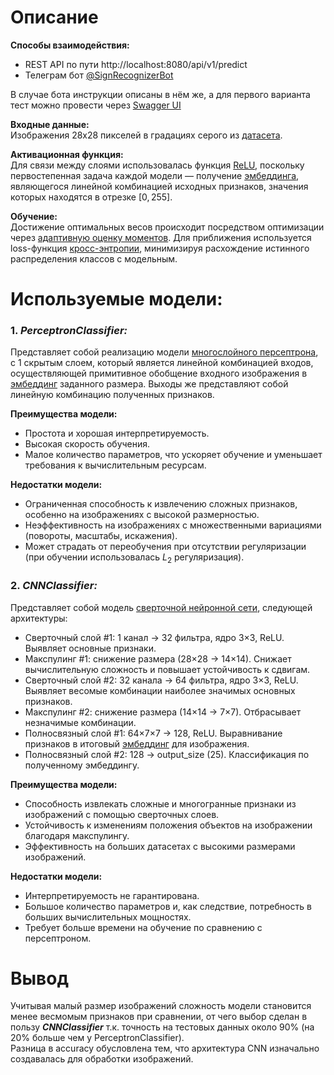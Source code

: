 # Описание

**Способы взаимодействия:**  
- REST API по пути http://localhost:8080/api/v1/predict
- Телеграм бот [@SignRecognizerBot](https://t.me/SignRecognizerBot)

В случае бота инструкции описаны в нём же, а для первого варианта тест можно провести через [Swagger UI](http://localhost:8080/) 

**Входные данные:**  
Изображения 28x28 пикселей в градациях серого из [датасета](https://www.kaggle.com/datasets/datamunge/sign-language-mnist/data).  

**Активационная функция:**  
Для связи между слоями использовалась функция [ReLU](https://en.wikipedia.org/wiki/Rectifier_(neural_networks)), поскольку первостепенная задача каждой модели — получение [эмбеддинга](https://habr.com/ru/companies/wunderfund/articles/590651/), являющегося линейной комбинацией исходных признаков, значения которых находятся в отрезке $[0,255]$.  

**Обучение:**  
Достижение оптимальных весов происходит посредством оптимизации через [адаптивную оценку моментов](https://ru.wikipedia.org/wiki/%D0%A1%D1%82%D0%BE%D1%85%D0%B0%D1%81%D1%82%D0%B8%D1%87%D0%B5%D1%81%D0%BA%D0%B8%D0%B9_%D0%B3%D1%80%D0%B0%D0%B4%D0%B8%D0%B5%D0%BD%D1%82%D0%BD%D1%8B%D0%B9_%D1%81%D0%BF%D1%83%D1%81%D0%BA#Adam). Для приближения используется loss-функция [кросс-энтропии](https://translated.turbopages.org/proxy_u/en-ru.ru.da24c7ee-679e1856-687f88ba-74722d776562/https/en.wikipedia.org/wiki/Cross-entropy?), минимизируя расхождение истинного распределения классов с модельным.

# Используемые модели:

### 1. ***PerceptronClassifier:***
Представляет собой реализацию модели [многослойного персептрона](https://ru.wikipedia.org/wiki/%D0%9F%D0%B5%D1%80%D1%86%D0%B5%D0%BF%D1%82%D1%80%D0%BE%D0%BD), с 1 скрытым слоем, который является линейной комбинацией входов, осуществляющей примитивное обобщение входного изображения в [эмбеддинг](https://habr.com/ru/companies/wunderfund/articles/590651/) заданного размера. Выходы же представляют собой линейную комбинацию полученных признаков.

**Преимущества модели:**  
- Простота и хорошая интерпретируемость.
- Высокая скорость обучения.  
- Малое количество параметров, что ускоряет обучение и уменьшает требования к вычислительным ресурсам. 

**Недостатки модели:**  
- Ограниченная способность к извлечению сложных признаков, особенно на изображениях с высокой размерностью.  
- Неэффективность на изображениях с множественными вариациями (повороты, масштабы, искажения).  
- Может страдать от переобучения при отсутствии регуляризации (при обучении использовалась $L_2$ регуляризация).

### 2. ***CNNClassifier:***
Представляет собой модель [сверточной нейронной сети](https://ru.wikipedia.org/wiki/%D0%A1%D0%B2%D1%91%D1%80%D1%82%D0%BE%D1%87%D0%BD%D0%B0%D1%8F_%D0%BD%D0%B5%D0%B9%D1%80%D0%BE%D0%BD%D0%BD%D0%B0%D1%8F_%D1%81%D0%B5%D1%82%D1%8C), следующей архитектуры:
- Сверточный слой #1: 1 канал $\rightarrow$ 32 фильтра, ядро 3×3, ReLU. Выявляет основные признаки.
- Макспулинг #1: снижение размера (28×28 $\rightarrow$ 14×14). Снижает вычислительную сложность и повышает устойчивость к сдвигам.
- Сверточный слой #2: 32 канала $\rightarrow$ 64 фильтра, ядро 3×3, ReLU. Выявляет весомые комбинации наиболее значимых основных признаков.
- Макспулинг #2: снижение размера (14×14 $\rightarrow$ 7×7). Отбрасывает незначимые комбинации.
- Полносвязный слой #1: 64×7×7 $\rightarrow$ 128, ReLU. Выравнивание признаков в итоговый [эмбеддинг](https://habr.com/ru/companies/wunderfund/articles/590651/) для изображения.
- Полносвязный слой #2: 128 $\rightarrow$ output_size (25). Классификация по полученному эмбеддингу.

**Преимущества модели:**  
- Способность извлекать сложные и многогранные признаки из изображений с помощью сверточных слоев.
- Устойчивость к изменениям положения объектов на изображении благодаря макспулингу.
- Эффективность на больших датасетах с высокими размерами изображений.

**Недостатки модели:**  
- Интерпретируемость не гарантирована.
- Большое количество параметров и, как следствие, потребность в больших вычислительных мощностях.
- Требует больше времени на обучение по сравнению с персептроном.

# Вывод 
Учитывая малый размер изображений сложность модели становится менее весмомым признаков при сравнении, от чего выбор сделан в пользу ***CNNClassifier*** т.к. точность на тестовых данных около 90% (на 20% больше чем у PerceptronClassifier).\
Разница в accuracy обусловлена тем, что архитектура CNN изначально создавалась для обработки изображений.